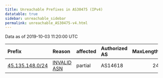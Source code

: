 ```yaml
---
title: Unreachable Prefixes in AS30475 (IPv4)
datatable: true
sidebar: unreachable_sidebar
permalink: unreachable_AS30475-v4.html
---
```


Data as of 2019-10-03 11:20:00 UTC


<div class="datatable-begin"></div>

| Prefix                                                   | Reason                                                                                                 | affected   | Authorized AS   |   MaxLength | Anchor                                         |   unreachable /24s |
|:---------------------------------------------------------|:-------------------------------------------------------------------------------------------------------|:-----------|:----------------|------------:|:-----------------------------------------------|-------------------:|
| [45.135.148.0/24](https://stat.ripe.net/45.135.148.0/24) | [INVALID ASN](https://rpki-validator.ripe.net/announcement-preview?asn=AS30475&prefix=45.135.148.0/24) | partial    | AS14618         |          24 | [RIPE](unreachable_RIPE_NCC_RPKI_Root-v4.html) |                  1 |

<div class="datatable-end"></div>
